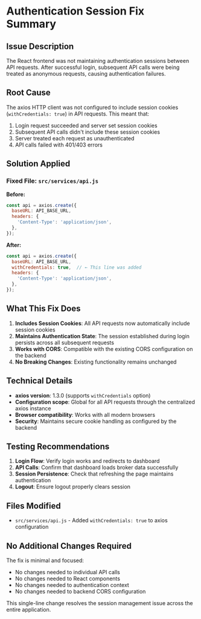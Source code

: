 # Authentication Session Fix Summary

## Issue Description
The React frontend was not maintaining authentication sessions between API requests. After successful login, subsequent API calls were being treated as anonymous requests, causing authentication failures.

## Root Cause
The axios HTTP client was not configured to include session cookies (`withCredentials: true`) in API requests. This meant that:

1. Login request succeeded and server set session cookies
2. Subsequent API calls didn't include these session cookies
3. Server treated each request as unauthenticated
4. API calls failed with 401/403 errors

## Solution Applied

### Fixed File: `src/services/api.js`

**Before:**
```javascript
const api = axios.create({
  baseURL: API_BASE_URL,
  headers: {
    'Content-Type': 'application/json',
  },
});
```

**After:**
```javascript
const api = axios.create({
  baseURL: API_BASE_URL,
  withCredentials: true,  // ← This line was added
  headers: {
    'Content-Type': 'application/json',
  },
});
```

## What This Fix Does

1. **Includes Session Cookies**: All API requests now automatically include session cookies
2. **Maintains Authentication State**: The session established during login persists across all subsequent requests
3. **Works with CORS**: Compatible with the existing CORS configuration on the backend
4. **No Breaking Changes**: Existing functionality remains unchanged

## Technical Details

- **axios version**: 1.3.0 (supports `withCredentials` option)
- **Configuration scope**: Global for all API requests through the centralized axios instance
- **Browser compatibility**: Works with all modern browsers
- **Security**: Maintains secure cookie handling as configured by the backend

## Testing Recommendations

1. **Login Flow**: Verify login works and redirects to dashboard
2. **API Calls**: Confirm that dashboard loads broker data successfully
3. **Session Persistence**: Check that refreshing the page maintains authentication
4. **Logout**: Ensure logout properly clears session

## Files Modified

- `src/services/api.js` - Added `withCredentials: true` to axios configuration

## No Additional Changes Required

The fix is minimal and focused:
- No changes needed to individual API calls
- No changes needed to React components
- No changes needed to authentication context
- No changes needed to backend CORS configuration

This single-line change resolves the session management issue across the entire application.